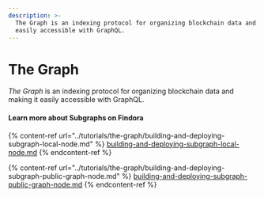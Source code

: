 ```yaml
---
description: >-
  The Graph is an indexing protocol for organizing blockchain data and making it
  easily accessible with GraphQL.
---
```


# The Graph

_The Graph_ is an indexing protocol for organizing blockchain data and making it easily accessible with GraphQL.

#### Learn more about Subgraphs on Findora

{% content-ref url="../tutorials/the-graph/building-and-deploying-subgraph-local-node.md" %}
[building-and-deploying-subgraph-local-node.md](../tutorials/the-graph/building-and-deploying-subgraph-local-node.md)
{% endcontent-ref %}

{% content-ref url="../tutorials/the-graph/building-and-deploying-subgraph-public-graph-node.md" %}
[building-and-deploying-subgraph-public-graph-node.md](../tutorials/the-graph/building-and-deploying-subgraph-public-graph-node.md)
{% endcontent-ref %}

